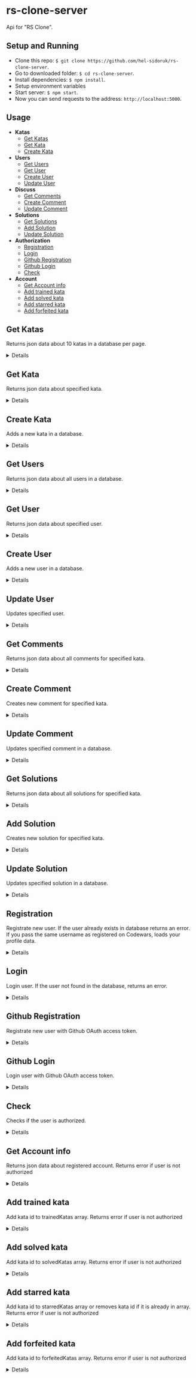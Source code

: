 # rs-clone-server
Api for "RS Clone".

## Setup and Running

- Clone this repo: `$ git clone https://github.com/hel-sidoruk/rs-clone-server`.
- Go to downloaded folder: `$ cd rs-clone-server`.
- Install dependencies: `$ npm install`.
- Setup environment variables
- Start server: `$ npm start`.
- Now you can send requests to the address: `http://localhost:5000`.

## Usage

- **Katas**
    - [Get Katas](https://github.com/hel-sidoruk/rs-clone-server#get-katas)
    - [Get Kata](https://github.com/hel-sidoruk/rs-clone-server#get-kata)
    - [Create Kata](https://github.com/hel-sidoruk/rs-clone-server#create-kata)
- **Users**
    - [Get Users](https://github.com/hel-sidoruk/rs-clone-server#get-users)
    - [Get User](https://github.com/hel-sidoruk/rs-clone-server#get-user)
    - [Create User](https://github.com/hel-sidoruk/rs-clone-server#create-user)
    - [Update User](https://github.com/hel-sidoruk/rs-clone-server#update-user)
- **Discuss**
    - [Get Comments](https://github.com/hel-sidoruk/rs-clone-server#get-comments)
    - [Create Comment](https://github.com/hel-sidoruk/rs-clone-server#create-comment)
    - [Update Comment](https://github.com/hel-sidoruk/rs-clone-server#update-comment)
- **Solutions**
    - [Get Solutions](https://github.com/hel-sidoruk/rs-clone-server#get-solutions)
    - [Add Solution](https://github.com/hel-sidoruk/rs-clone-server#add-solution)
    - [Update Solution](https://github.com/hel-sidoruk/rs-clone-server#update-solution)
- **Authorization**
    - [Registration](https://github.com/hel-sidoruk/rs-clone-server#registration)
    - [Login](https://github.com/hel-sidoruk/rs-clone-server#login)
    - [Github Registration](https://github.com/hel-sidoruk/rs-clone-server#github-registration)
    - [Github Login](https://github.com/hel-sidoruk/rs-clone-server#github-login)
    - [Check](https://github.com/hel-sidoruk/rs-clone-server#check)
- **Account**
    - [Get Account info](https://github.com/hel-sidoruk/rs-clone-server#get-account-info)
    - [Add trained kata](https://github.com/hel-sidoruk/rs-clone-server#add-trained-kata)
    - [Add solved kata](https://github.com/hel-sidoruk/rs-clone-server#add-solved-kata)
    - [Add starred kata](https://github.com/hel-sidoruk/rs-clone-server#add-starred-kata)
    - [Add forfeited kata](https://github.com/hel-sidoruk/rs-clone-server#add-forfeited-kata)

**Get Katas**
----
Returns json data about 10 katas in a database per page.

<details>

* **URL**

    /api/kata

* **Method:**

    `GET`

* **Headers:**

    None

*  **URL Params**

    `page=[number]`

* **Success Response:**

  * **Code:** 200 OK <br />
    **Content:**
    ```json
      [
        {
          "id": "583710ccaa6717322c000105",
          "name": "Simple multiplication",
          "description": "This kata is about multiplying a given number by eight if it is an even number and by nine otherwise.",
          "totalAttempts": 134553,
          "totalCompleted": 90509,
          "totalStars": 301,
          "slug": "simple-multiplication",
          "createdBy": "grace555",
          "publishedAt": "2016-11-24T16:10:57.141Z",
          "createdAt": "2016-11-24T16:09:48.508Z",
          "rank": "8 kyu",
          "category": "reference",
          "tags": [ "Fundamentals" ]
        }
      ]
    ```

</details>

**Get Kata**
----
Returns json data about specified kata.

<details>

* **URL**

    /api/kata/:id

* **Method:**

    `GET`

* **Headers:**

    None

*  **URL Params**

    **Required:**

    `id=[string]`

* **Success Response:**

  * **Code:** 200 OK <br />
    **Content:**
    ```json
      {
        "id": "583710ccaa6717322c000105",
        "name": "Simple multiplication",
        "description": "This kata is about multiplying a given number by eight if it is an even number and by nine otherwise.",
        "totalAttempts": 134553,
        "totalCompleted": 90509,
        "totalStars": 301,
        "slug": "simple-multiplication",
        "createdBy": "grace555",
        "publishedAt": "2016-11-24T16:10:57.141Z",
        "createdAt": "2016-11-24T16:09:48.508Z",
        "rank": "8 kyu",
        "category": "reference",
        "tags": [ "Fundamentals" ]
      }
    ```

</details>

**Create Kata**
----
Adds a new kata in a database.

<details>

* **URL**

    /api/kata

* **Method:**

    `POST`

* **Headers:**

    `'Content-Type': 'application/json'`


* **Data Params**

    ```typescript
      {
        id: string,
        name: string,
        description: string,
        totalAttempts: number,
        totalCompleted: number,
        totalStars: number,
        slug: string,
        createdBy: string,
        publishedAt: string,
        createdAt: string,
        rank: string,
        category: string,
        tags: string[]
      }
    ```

* **Success Response:**

  * **Code:** 200 <br />
    **Content:**
    ```json
      {
        "id": "583710ccaa6717322c000105",
        "name": "Simple multiplication",
        "description": "This kata is about multiplying a given number by eight if it is an even number and by nine otherwise.",
        "totalAttempts": 134553,
        "totalCompleted": 90509,
        "totalStars": 301,
        "slug": "simple-multiplication",
        "createdBy": "grace555",
        "publishedAt": "2016-11-24T16:10:57.141Z",
        "createdAt": "2016-11-24T16:09:48.508Z",
        "rank": "8 kyu",
        "category": "reference",
        "tags": [ "Fundamentals" ]
      }
    ```

</details>

**Get Users**
----
Returns json data about all users in a database.

<details>

* **URL**

    /api/user

* **Method:**

    `GET`

* **Headers:**

    None

*  **URL Params**

    None

* **Success Response:**

  * **Code:** 200 <br />
    **Content:**
    ```json
      [
        {
          "id": "508f2708b3be0c0200000002",
          "name": "Jake Hoffner",
          "leaderboardPosition": 4,
          "username": "jhoffner",
          "honor": 300857,
          "clan": "Codewars",
          "totalCompleted": 418,
          "rank": "2 kyu",
          "score": 12211
        }
      ]
    ```

</details>

**Get User**
----
Returns json data about specified user.

<details>

* **URL**

    /api/user/:id

* **Method:**

    `GET`

* **Headers:**

    None

*  **URL Params**

    **Required:**

    `id=[string]`

* **Success Response:**

  * **Code:** 200 OK <br />
    **Content:**
    ```json
      {
        "id": "508f2708b3be0c0200000002",
        "name": "Jake Hoffner",
        "leaderboardPosition": 4,
        "username": "jhoffner",
        "honor": 300857,
        "clan": "Codewars",
        "totalCompleted": 418,
        "rank": "2 kyu",
        "score": 12211
      }
    ```

</details>

**Create User**
----
Adds a new user in a database.

<details>

* **URL**

    /api/user

* **Method:**

    `POST`

* **Headers:**

    `'Content-Type': 'application/json'`


* **Data Params**

    ```typescript
      {
        id: string,
        name: string | null,
        leaderboardPosition: number,
        username: string,
        honor: number,
        clan: string | null,
        totalCompleted: number,
        rank: string,
        score: number
      }
    ```

* **Success Response:**

  * **Code:** 200 <br />
    **Content:**
    ```json
      {
        "id": "508f2708b3be0c0200000002",
        "name": "Jake Hoffner",
        "leaderboardPosition": 4,
        "username": "jhoffner",
        "honor": 300857,
        "clan": "Codewars",
        "totalCompleted": 418,
        "rank": "2 kyu",
        "score": 12211
      }
    ```

</details>

**Update User**
----
Updates specified user.

<details>

* **URL**

    /api/user/:id

* **Method:**

    `PATCH`

* **Headers:**

    `'Content-Type': 'application/json'`


* **Data Params**

    ```typescript
      {
        name?: string | null,
        leaderboardPosition?: number,
        honor?: number,
        clan?: string | null,
        totalCompleted?: number,
        rank?: string,
        score?: number
      }
    ```

* **Success Response:**

  * **Code:** 200 <br />
    **Content:**
    ```json
      {
        "status": "ok"
      }
    ```

</details>

**Get Comments**
----
Returns json data about all comments for specified kata.

<details>

* **URL**

    /api/kata/:id/discuss

* **Method:**

    `GET`

* **Headers:**

    None

*  **URL Params**

    **Required:**

    `id=[string]`

    id - Kata id

* **Success Response:**

  * **Code:** 200 <br />
    **Content:**
    ```json
      [
        {
          "id": 1,
          "kataId": "51c8991dee245d7ddf00000e",
          "username": "rsschool_085c30fe4e1fbd81",
          "text": "Hello",
          "rank": "4 kyu",
          "votes": 2,
          "createdAt": "2023-01-26T09:44:26.477Z",
          "spoiler": false,
          "label": "Question"
        }
      ]
    ```

</details>

**Create Comment**
----
Creates new comment for specified kata.

<details>

* **URL**

    /api/kata/:id/discuss

* **Method:**

    `POST`

* **Headers:**

    `'Content-Type': 'application/json'`

*  **URL Params**

    **Required:**

    `id=[string]`

    id - Kata id

* **Data Params**

    ```typescript
      {
        username: string,
        rank: string,
        text: string,
        label: 'Question' | 'Suggestion' | 'Issue' | null,
      }
    ```

* **Success Response:**

  * **Code:** 200 OK <br />
    **Content:**
    ```json
      {
        "id": 1,
        "kataId": "51c8991dee245d7ddf00000e",
        "username": "rsschool_085c30fe4e1fbd81",
        "text": "Hello",
        "rank": "4 kyu",
        "votes": 2,
        "createdAt": "2023-01-26T09:44:26.477Z",
        "spoiler": false,
        "label": "Question"
      }
    ```

</details>

**Update Comment**
----
Updates specified comment in a database.

<details>

* **URL**

    /api/kata/:id/discuss/:commentId

* **Method:**

    `PATCH`

* **Headers:**

    `'Content-Type': 'application/json'`

*  **URL Params**

    **Required:**

    `id=[string]`
    `commentId=[number]`

    id - Kata id

* **Data Params**

    ```typescript
      {
        votes?: number,
        spoiler?: boolean,
        text?: string,
      }
    ```

* **Success Response:**

  * **Code:** 200 <br />
  **Content:**
  ```json
    {
      "status": "ok"
    }
  ```

</details>

**Get Solutions**
----
Returns json data about all solutions for specified kata.

<details>

* **URL**

    /api/kata/:kataId/solutions

* **Method:**

    `GET`

* **Headers:**

    None

*  **URL Params**

    **Required:**

    `kataId=[string]`

* **Success Response:**

  * **Code:** 200 <br />
    **Content:**
    ```json
      [
        {
          "id": "wF6meI4by4fWPHEP5lwPX",
          "kataId": "583710ccaa6717322c000105",
          "username": "hel-sidoruk",
          "solution": "function simpleMultiplication(number) {\nreturn number % 2 === 0 ? number * 8 : number * 9\n}",
          "createdAt": "2023-02-04T09:52:20.745Z",
          "cleverVotes": 1,
          "bestPracticesVotes": 0
        }
      ]
    ```

</details>

**Add Solution**
----
Creates new solution for specified kata.

<details>

* **URL**

    /api/kata/:kataId/solutions

* **Method:**

    `POST`

* **Headers:**

    `'Content-Type': 'application/json'`

*  **URL Params**

    **Required:**

    `kataId=[string]`

* **Data Params**

    ```typescript
      {
        username: string,
        solution: string,
      }
    ```

* **Success Response:**

  * **Code:** 200 OK <br />
    **Content:**
    ```json
      {
        "id": "wF6meI4by4fWPHEP5lwPX",
        "kataId": "583710ccaa6717322c000105",
        "username": "hel-sidoruk",
        "solution": "function simpleMultiplication(number) {\nreturn number % 2 === 0 ? number * 8 : number * 9\n}",
        "createdAt": "2023-02-04T09:52:20.745Z",
        "cleverVotes": 0,
        "bestPracticesVotes": 0
      }
    ```

</details>

**Update Solution**
----
Updates specified solution in a database.

<details>

* **URL**

    /api/kata/:kataId/solutions/:solutionId

* **Method:**

    `PATCH`

* **Headers:**

    `'Content-Type': 'application/json'`

*  **URL Params**

    **Required:**

    `kataId=[string]`
    `solutionId=[string]`

* **Data Params**

    ```typescript
      {
        cleverVotes?: number,
        bestPracticesVotes?: number,
      }
    ```

* **Success Response:**

  * **Code:** 200 <br />
  **Content:**
  ```json
    {
      "status": "ok"
    }
  ```

</details>

**Registration**
----
Registrate new user. If the user already exists in database returns an error. If you pass the same username as registered on Codewars, loads your profile data.

<details>

* **URL**

    /api/auth/registration

* **Method:**

    `POST`

* **Headers:**

    `'Content-Type': 'application/json'`

* **Data Params**

    ```typescript
      {
        username: string
      }
    ```

* **Success Response:**

  * **Code:** 200 <br />
  **Content:**
  ```typescript
    {
      "token": string
    }
  ```

* **Error Response:**

  * **Code:** 403 <br />
      **Content:**

      ```json
        {
          "message": "User with this name already exists"
        }
      ```

</details>

**Login**
----
Login user. If the user not found in the database, returns an error.

<details>

* **URL**

    /api/auth/login

* **Method:**

    `POST`

* **Headers:**

    `'Content-Type': 'application/json'`

* **Data Params**

    ```typescript
      {
        username: string
      }
    ```

* **Success Response:**

  * **Code:** 200 <br />
  **Content:**
  ```typescript
    {
      "token": string
    }
  ```

* **Error Response:**

  * **Code:** 403 <br />
      **Content:**

      ```json
        {
          "message": "User not found"
        }
      ```


</details>

**Github Registration**
----
Registrate new user with Github OAuth access token.

<details>

* **URL**

    /api/auth/github-registration

* **Method:**

    `GET`

*  **URL Params**

    **Required:**

    `code=[string]`
    `option=registration`

* **Success Response:**

  * **Code:** 200 <br />
  **Content:**
  ```typescript
    {
      "token": string
    }
  ```

* **Error Response:**

  * **Code:** 401, 403 <br />
      **Content:**

      ```typescript
        {
          "message": string
        }
      ```

</details>

**Github Login**
----
Login user with Github OAuth access token.

<details>

* **URL**

    /api/auth/github-login

* **Method:**

    `GET`

*  **URL Params**

    **Required:**

    `code=[string]`
    `option=login`

* **Success Response:**

  * **Code:** 200 <br />
  **Content:**
  ```typescript
    {
      "token": string
    }
  ```

* **Error Response:**

  * **Code:** 401, 403 <br />
      **Content:**

      ```typescript
        {
          "message": string
        }
      ```


</details>

**Check**
----
Checks if the user is authorized.

<details>

* **URL**

    /api/auth/check

* **Method:**

    `GET`

* **Headers:**

    `'Authorization': 'Bearer <token>'`

* **Success Response:**

  * **Code:** 200 <br />
  **Content:**
  ```typescript
    {
      "token": string
    }
  ```

* **Error Response:**

  * **Code:** 401 <br />
      **Content:**

      ```json
        {
          "message": "User is not authorized"
        }
      ```

</details>

**Get Account info**
----
Returns json data about registered account. Returns error if user is not authorized

<details>

* **URL**

    /api/account

* **Method:**

    `GET`

* **Headers:**

    `'Authorization': 'Bearer <token>'`

* **Success Response:**

  * **Code:** 200 <br />
  **Content:**
  ```json
    {
      "id": "105039101",
      "username": "hel-sidoruk",
      "password": null,
      "avatar": "https://avatars.githubusercontent.com/u/105039101?v=4",
      "github": "hel-sidoruk",
      "solvedKatas": [
        "583710ccaa6717322c000105"
      ],
      "trainedKatas": [],
      "starredKatas": ["61432694beeca7000f37bb57"],
      "forfeitedKatas": []
    }
  ```
* **Error Response:**

  * **Code:** 401 <br />
      **Content:**

      ```json
        {
          "message": "User is not authorized"
        }
      ```

</details>

**Add trained kata**
----
Add kata id to trainedKatas array. Returns error if user is not authorized

<details>

* **URL**

    /api/account/trained

* **Method:**

    `PATCH`

* **Headers:**

    `'Authorization': 'Bearer <token>'`
    `'Content-Type': 'application/json'`

* **Data Params**

    ```typescript
      {
        kataId: string
      }
    ```

* **Success Response:**

  * **Code:** 200 <br />
  **Content:**
  ```json
    {
      "status": "ok"
    }
  ```

* **Error Response:**

  * **Code:** 401 <br />
      **Content:**

      ```json
        {
          "message": "User is not authorized"
        }
      ```

</details>

**Add solved kata**
----
Add kata id to solvedKatas array. Returns error if user is not authorized

<details>

* **URL**

    /api/account/solved

* **Method:**

    `PATCH`

* **Headers:**

    `'Authorization': 'Bearer <token>'`
    `'Content-Type': 'application/json'`

* **Data Params**

    ```typescript
      {
        kataId: string
      }
    ```

* **Success Response:**

  * **Code:** 200 <br />
  **Content:**
  ```json
    {
      "status": "ok"
    }
  ```

* **Error Response:**

  * **Code:** 401 <br />
      **Content:**

      ```json
        {
          "message": "User is not authorized"
        }
      ```

</details>

**Add starred kata**
----
Add kata id to starredKatas array or removes kata id if it is already in array. Returns error if user is not authorized

<details>

* **URL**

    /api/account/starred

* **Method:**

    `PATCH`

* **Headers:**

    `'Authorization': 'Bearer <token>'`
    `'Content-Type': 'application/json'`

* **Data Params**

    ```typescript
      {
        kataId: string
      }
    ```

* **Success Response:**

  * **Code:** 200 <br />
  **Content:**
  ```json
    {
      "status": "ok"
    }
  ```

* **Error Response:**

  * **Code:** 401 <br />
      **Content:**

      ```json
        {
          "message": "User is not authorized"
        }
      ```

</details>

**Add forfeited kata**
----
Add kata id to forfeitedKatas array. Returns error if user is not authorized

<details>

* **URL**

    /api/account/forfeited

* **Method:**

    `PATCH`

* **Headers:**

    `'Authorization': 'Bearer <token>'`
    `'Content-Type': 'application/json'`

* **Data Params**

    ```typescript
      {
        kataId: string
      }
    ```

* **Success Response:**

  * **Code:** 200 <br />
  **Content:**
  ```json
    {
      "status": "ok"
    }
  ```

* **Error Response:**

  * **Code:** 401 <br />
      **Content:**

      ```json
        {
          "message": "User is not authorized"
        }
      ```

</details>
